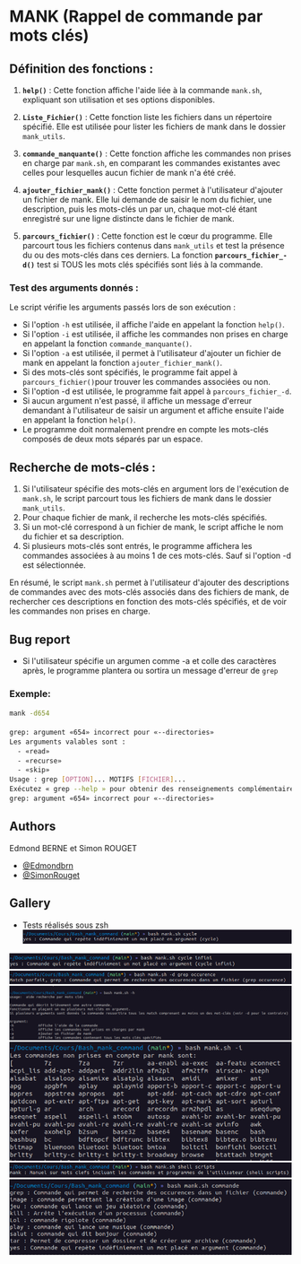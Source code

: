 

# MANK (Rappel de commande par mots clés)


## Définition des fonctions :
1. **`help()`** : Cette fonction affiche l'aide liée à la commande `mank.sh`, expliquant son utilisation et ses options disponibles.
   
2. **`Liste_Fichier()`** : Cette fonction liste les fichiers dans un répertoire spécifié. Elle est utilisée pour lister les fichiers de mank dans le dossier `mank_utils`.

3. **`commande_manquante()`** : Cette fonction affiche les commandes non prises en charge par `mank.sh`, en comparant les commandes existantes avec celles pour lesquelles aucun fichier de mank n'a été créé.

4. **`ajouter_fichier_mank()`** : Cette fonction permet à l'utilisateur d'ajouter un fichier de mank. Elle lui demande de saisir le nom du fichier, une description, puis les mots-clés un par un, chaque mot-clé étant enregistré sur une ligne distincte dans le fichier de mank.

5. **`parcours_fichier()`** : Cette fonction est le cœur du programme. Elle parcourt tous les fichiers contenus dans `mank_utils` et test la présence du ou des mots-clés dans ces derniers. La fonction **`parcours_fichier_-d()`** test si TOUS les mots clés spécifiés sont liés à la commande. 

### Test des arguments donnés :
Le script vérifie les arguments passés lors de son exécution :
   - Si l'option `-h` est utilisée, il affiche l'aide en appelant la fonction `help()`.
   - Si l'option `-i` est utilisée, il affiche les commandes non prises en charge en appelant la fonction `commande_manquante()`.
   - Si l'option `-a` est utilisée, il permet à l'utilisateur d'ajouter un fichier de mank en appelant la fonction `ajouter_fichier_mank()`.
   - Si des mots-clés sont spécifiés, le programme fait appel à `parcours_fichier()`pour trouver les commandes associées ou non.
   - Si l'option -d est utilisée, le programme fait appel à `parcours_fichier_-d`.
   - Si aucun argument n'est passé, il affiche un message d'erreur demandant à l'utilisateur de saisir un argument et affiche ensuite l'aide en appelant la fonction `help()`.
   - Le programme doit normalement prendre en compte les mots-clés composés de deux mots séparés par un espace.

## Recherche de mots-clés :
1. Si l'utilisateur spécifie des mots-clés en argument lors de l'exécution de `mank.sh`, le script parcourt tous les fichiers de mank dans le dossier `mank_utils`.
2. Pour chaque fichier de mank, il recherche les mots-clés spécifiés.
3. Si un mot-clé correspond à un fichier de mank, le script affiche le nom du fichier et sa description.
4. Si plusieurs mots-clés sont entrés, le programme affichera les commandes associées à au moins 1 de ces mots-clés. Sauf si l'option -d est sélectionnée.

En résumé, le script `mank.sh` permet à l'utilisateur d'ajouter des descriptions de commandes avec des mots-clés associés dans des fichiers de mank, de rechercher ces descriptions en fonction des mots-clés spécifiés, et de voir les commandes non prises en charge.


## Bug report
- Si l'utilisateur spécifie un argumen comme -a et colle des caractères après, le programme plantera ou sortira un message d'erreur de `grep`
### Exemple:
```bash
mank -d654

grep: argument «654» incorrect pour «--directories»
Les arguments valables sont :
  - «read»
  - «recurse»
  - «skip»
Usage : grep [OPTION]... MOTIFS [FICHIER]...
Exécutez « grep --help » pour obtenir des renseignements complémentaires.
grep: argument «654» incorrect pour «--directories»
```


## Authors
Edmond BERNE et Simon ROUGET
- [@Edmondbrn](https://www.github.com/Edmondbrn)
- [@SimonRouget](https://github.com/SimonRouget)


## Gallery
- Tests réalisés sous zsh
![Logo](Screenshot/mank_classique.png)

![Logo](Screenshot/mank_classique_plusieurs_mots.png)
![Logo](Screenshot/mank_-d.png)
![Logo](Screenshot/mank_helper.png)
![Logo](Screenshot/mank_-i.png)
![Logo](Screenshot/mank_mot_compose.png)
![Logo](Screenshot/mank_plusieurs_match.png)
